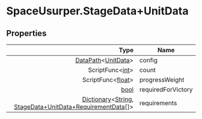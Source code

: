 # SpaceUsurper.StageData+UnitData
## Properties
| Type | Name |
| ---: | ---- |
| [DataPath](SpaceUsurper.DataPath.md)&lt;[UnitData](SpaceUsurper.UnitData.md)&gt; | config |
| ScriptFunc&lt;[int](https://docs.microsoft.com/en-us/dotnet/api/system.int32?view=netframework-4.5)&gt; | count |
| ScriptFunc&lt;[float](https://docs.microsoft.com/en-us/dotnet/api/system.single?view=netframework-4.5)&gt; | progressWeight |
| [bool](https://docs.microsoft.com/en-us/dotnet/api/system.boolean?view=netframework-4.5) | requiredForVictory |
| [Dictionary](https://docs.microsoft.com/en-us/dotnet/api/system.collections.generic.dictionary-2?view=netframework-4.5)&lt;[String](https://docs.microsoft.com/en-us/dotnet/api/system.string?view=netframework-4.5), [StageData+UnitData+RequirementData](SpaceUsurper.StageData+UnitData+RequirementData.md)[]&gt; | requirements |
